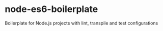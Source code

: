 # node-es6-boilerplate
Boilerplate for Node.js projects with lint, transpile and test configurations

